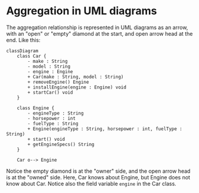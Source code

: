 # Aggregation in UML diagrams

The aggregation relationship is represented in UML diagrams as an arrow, with an "open" or "empty" diamond at the start, and open arrow head at the end. Like this:

```mermaid
classDiagram
    class Car {
        - make : String
        - model : String
        - engine : Engine
        + Car(make : String, model : String)
        + removeEngine() Engine
        + installEngine(engine : Engine) void
        + startCar() void
    }
    
    class Engine {
        - engineType : String
        - horsepower : int
        - fuelType : String
        + Engine(engineType : String, horsepower : int, fuelType : String)
        + start() void
        + getEngineSpecs() String
    }
    
    Car o--> Engine 
```

Notice the empty diamond is at the "owner" side, and the open arrow head is at the "owned" side.
Here, Car knows about Engine, but Engine does not know about Car. Notice also the field variable `engine` in the Car class.